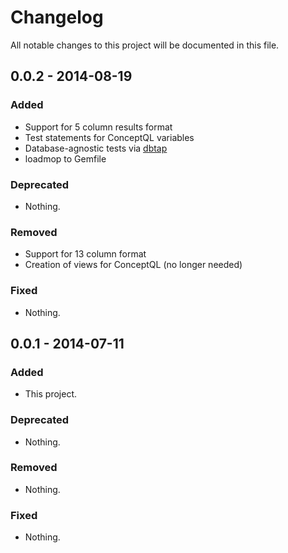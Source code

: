 # Changelog
All notable changes to this project will be documented in this file.

## 0.0.2 - 2014-08-19

### Added
- Support for 5 column results format
- Test statements for ConceptQL variables
- Database-agnostic tests via [dbtap](https://github.com/outcomesinsights/dbtap)
- loadmop to Gemfile

### Deprecated
- Nothing.

### Removed
- Support for 13 column format
- Creation of views for ConceptQL (no longer needed)

### Fixed
- Nothing.


## 0.0.1 - 2014-07-11

### Added
- This project.

### Deprecated
- Nothing.

### Removed
- Nothing.

### Fixed
- Nothing.

